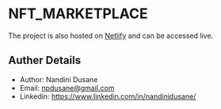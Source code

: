 # NFT_MARKETPLACE

The project is also hosted on [Netlify](https://wispy-wildflower-4610.on.fleek.co/) and can be accessed live.

## Auther Details
- Author: Nandini Dusane
- Email: npdusane@gmail.com
- Linkedin: https://www.linkedin.com/in/nandinidusane/
